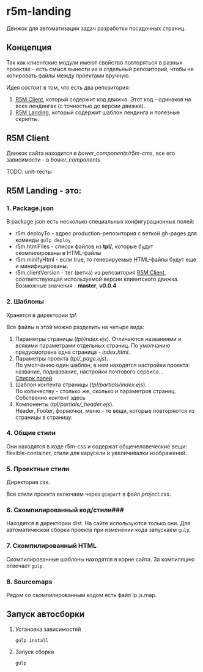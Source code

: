 # r5m-landing

Движок для автоматизации задач разработки посадочных страниц.
## Концепция

Так как клиентские модули имеют свойство повторяться в разных проектах - есть смысл вынести их в отдельный репозиторий, чтобы не копировать файлы между проектами вручную.

Идея состоит в том, что есть два репозитория:

1. [R5M Client](https://github.com/milikhin/r5m-client), который содержит код движка. Этот код - одинаков на всех лендингах (с точностью до версии движка).
2. [R5M Landing](https://github.com/r5m-team/r5m-landing), который содержит шаблон лендинга и полезные скрипты.

## R5M Client ##
Движок сайта находится в *bower_components/r5m-cms*, все его зависимости - в *bower_components*.


TODO: unit-тесты
## R5M Landing - это: ##

### 1. Package.json ###
В package.json есть несколько специальных конфигурационных полей:
* r5m.deployTo - адрес production-репозитория с веткой gh-pages для команды ```gulp deploy```
* r5m.htmlFiles - список файлов из **tpl/**, которые будут скомпилированы в HTML-файлы
* r5m.minifyHtml - если true, то генерируемые HTML-файлы будут еще и минифицированы.
* r5m.clientVersion - тег (ветка) из репозитория [R5M Client](https://github.com/milikhin/r5m-client), соответствующая используемой версии клиентского движка. Возможные значения - **master**, **v0.0.4**

### 2. Шаблоны ###
Хранятся в директории *tpl*.

Все файлы в этой можно разделить на четыре вида:

1. Параметры страницы (*tpl/index.ejs*).
   Отличаются названиями и всякими параметрами отдельных страниц. По умолчанию предусмотрена одна страница - *index.html*.
2. Параметры проекта (*tpl/_page.ejs*).  
   По умолчанию один шаблон, в нем находятся настройки проекта: название, подназвание, настройки почтового сервиса...  
   [Список полей](tpl.md)
3. Шаблон контента страницы (*tpl/partials/index.ejs*).  
   По количеству - столько же, сколько и параметров страниц. Собственно контент здесь
4. Компоненты (*tpl/partials/_header.ejs*).  
   Header, Footer, формочки, меню - те вещи, которые повторяются из страницы в страницу.

### 4. Общие стили ###
Они находятся в коде r5m-css и содержат общечеловеческие вещи: flexible-container, стили для карусели и увеличивалки изображений.

### 5. Проектные стили ###
Директория *css*.

Все стили проекта включаем через ```@import``` в файл *project.css*.

### 6. Скомпилированный код/стили###
Находятся в директории dist. На сайте используются только они. Для автоматической сборки проекта при изменении кода запускаем ```gulp```.

### 7. Скомпилированный HTML ###
Скомпилированные шаблоны находятся в корне сайта. За компиляцию отвечает ```gulp```.

### 8. Sourcemaps ###
Рядом со скомпилированным кодом есть файл lp.js.map.

## Запуск автосборки ##

1. Установка зависимостей  
   ```
   gulp install
   ```
2. Запуск сборки  
   ```
   gulp
   ```
